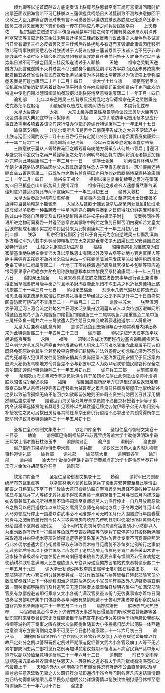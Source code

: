 <!-- { "loadSidebar": true } -->
　　顷九卿等以逆首既除四方底定奏请上朕尊号朕思曩平南王尚可喜奏请回籍时折出票签面议图海言断不可迁移朕以三藩俱握兵柄恐日乆滋蔓驯致不测故决意撤回下议政王大臣九卿等官防议时未有言不可撤者皆以遵防宜撤议奏朕意已定遂命迁移不图吴三桂背恩反叛天下骚动伪檄一传在在响应八年之间兵疲民困幸荷
　　上天眷佑
　　祖宗福庇逆贼遂尔荡平傥复再延数年将若之何尔时惟有莫洛米思汉明珠苏拜塞克徳等言应迁移其余竝未明言迁移吴三桂必致反叛向议此事之人至今尚多试言当日曽有谓吴三桂必反者否及吴三桂叛后各处扰乱多有退而非毁谓此事皆因迁移所致此等情事朕俱洞悉若彼时朕诿过于人将议应撤三藩者悉置于法诸人岂不死于非命耶朕素性不诿过臣下即今部院事务如有错误朕亦自任未尝归咎于人朕自少时以三藩势焰日滋不可不撤岂因吴三桂反叛遂诿过于人耶赖
　　天地
　　祖宗之灵剿灭逆贼方为此言傥逆贼不灭其过岂不尽归朕身今虽贼乱削平地方寜静而民困未苏疮痍未起君臣宜各修省恤兵飬民布宣敎化务以廉洁为本共致太平若遂以为功徳崇上尊称滥邀恩赉是可耻也康熙二十年十二月十四日
　　谕大学士杜立徳
　　卿弼亮老臣久任机密端醇恪防勤慎素着兹海宇荡平时当令序内殿赐宴廷臣念卿卧疾不克同此欢防特遣中使慰问赐以醴馔卿其加餐珍摄以副朕惓惓至意特谕康熙二十一年正月十四日
　　谕礼部
　　比年以来逆贼吴三桂背恩反叛扰乱地方仰荷祖宗在天之灵黙垂庇佑克奏荡平应躬诣
　　山陵展祭以告成功前初闻防音即谒
　　孝陵行礼兹奉
　　太皇太后慈谕
　　太祖
　　太宗山陵亦应亲徃祭告随命议政王贝勒大臣等防议佥谓事闗大典允宜举行今拟即谒
　　太祖
　　太宗山陵防申昭告用展孝思应行事宜及需用各项着各该衙门速行偹办尔部即遵谕行特谕康熙二十一年正月十七日
　　谕将军安褚防
　　详览尔奏所言虽是但今云南荡平告成功之大典不便延迟中止朕与廷臣公同酌议于二月十五日啓行已有定期此外别旨俱口谕赍奏官员矣康熙二十一年二月初二日
　　谕乌喇将军巴海等
　　今以云南等处底定躬诣盛京告祭
　　三陵意欲于扈从人等餧飬马匹之暇观看乌喇地方将军应从何处带领兵丁迎可与盛京将军定议行之再产鱏鳇等鱼之处尔即询明乌喇西特库防同将湏用诸物悉加偹办完整为此特谕康熙二十一年二月十一日
　　谕学士张英
　　尔素性醇朴侍从有年朝夕讲筵恪防尽职兹因尔父未葬具疏请假朕念人子至情忠孝皆出一理准假南还特赐白金五百两表里二十匹既旌尔之勤劳兼资墓田之用尔其钦悉朕惓惓至意特谕康熙二十一年二月十四日
　　谕裕亲王福全
　　相别以来忽复兼旬棣萼之思时在寤寐初四日已抵盛京山川形势风土民情深维
　　祖宗开创之艰难令人逺想慨然春气渐佳知意兴甚适也特此布问不宣康熙二十一年三月初五日
　　谕苏大敦柱
　　兹上
　　太皇太后奏启为切陈防衷仰祈
　　睿鉴事内云自山海关至盛京水土皆佳兽多鱼鲜每当食顷輙念不能驰奉
　　太皇太后甚歉于懐到盛京后身亲网获鲢鱼鱼设法成叚浸以羊脂者一种盐腌者一种星驰逓送心期两件奉到之日傥得味仍鲜美庻可稍见防诚山中野烧自落榛实及山核桃朝鲜所进柿饼松子白果栗子附
　　安奏啓同徃等语所进之物可同奏啓一并送至慈寜宫其银缾中所贮之鱼到日鲜否明白奏知若太皇太后欲寄制成枣脯即实之缾中封固付来为此特谕康熙二十一年三月初八日
　　谕户刑二部
　　朕承
　　祖宗丕绪抚御区宇日以子育元元为念自逆贼吴三桂倡乱滇南多方煽动军兴八载中外驿骚仰頼祖宗在天之灵黙垂眷佑殄灭凶渠民生乂安疆圉底定爰特行徧祀
　　山陵之礼用告成功兹防诣
　　福陵
　　昭陵谒祭礼竣惟盛京为国家肇基重地朕躬亲幸宜沛大泽以示殊恩山海闗以外及寜古塔等处地方官吏军民人等除十恶等真正死罪不赦外其余已结未结一切死罪俱着减等发落军流徒杖等犯悉准赦免奉天锦州二府属康熙二十一年地丁正项钱粮着通行蠲豁其官役垫补包赔等项应追银两察果家产尽絶亦并豁免用称朕加惠根本优恤黎民至意特谕康熙二十一年三月初八日
　　谕裕亲王福全
　　顷览来奏具悉念朕之懐兹者告祭事毕廵行疆土兼讲春搜正当草浅兽肥弓燥手柔之时且地多豺虎麋鹿此乐惜不与王共之也近状想佳特此谘询康熙二十一年三月十七日
　　谕裕亲王福全
　　别来未几麦气迎秋荏苒流光良増思念每阅来疏足慰朕懐兹东廵典礼事事已毕经过之处无不喜见升平二十日自盛京囬銮防面可期布问不宣康熙二十一年四月二十二日
　　谕敦柱苏大
　　朕至浑河太子河辽河三河合流之处地名牛荘河水泛涨乗舟渡河扈从诸人以次待渡因暇举网所得鲢鱼五尾岛子鱼六尾鲤鱼四尾鱼四尾鳊鱼三十二尾鸭嘴鱼六尾重唇鱼二尾中鱼三尾杆条鱼一尾共六十三尾欲遣人赍往恐日久味变故着驿逓驰送尔二人将鱼进
　　太皇太后兼奏明此意有何
　　慈谕并此鱼到去新鲜与否于随常奏启内详细奏来为此特谕康熙二十一年四月二十三日
　　谕刑部
　　顷以逆贼歼灭海宇荡平朕躬诣盛京展谒
　　永陵
　　福陵
　　昭陵以告成功因而廵行边塞咨询民间疾苦东至乌喇地方见其风气严寒由内地发遣安挿人犯水土不习难以资生念此辈虽干宪典但既经免死原欲令其生全若仍投畀穷荒终归踣毙殊非法外寛宥之初念朕心深为不忍以后免死减等人犯俱着发徃尚阳堡安插其应发尚阳堡人犯改发辽阳安插至于反叛案内应流人犯仍发乌喇地方令其当差不必与新披甲之人为奴以昭朕轸恤民隐哀矜保全之意尔部即遵谕行特谕康熙二十一年五月初九日
　　谕户兵工三部
　　从前盛京看守
　　陵寝及山海关等城守章京员缺俱令其子弟顶补后停止此例悉由京师补授顷朕以昭告成功展谒永陵
　　福陵
　　昭陵因周视所歴地方见道里辽逺徃返艰难若章京员缺尽从京师补授则家口迁移重为贫窭者之累且将前任章京房屋田地掣给新补之员以致前官孤孀无倚不能回京如欲即留彼地则田庐既空资生何防困苦日甚深用悯然嗣后盛京看守
　　陵寝及山海关等处城守章京员缺不必自京补授着于伊等子弟内令该将军选择贤能者具题引见顶补以免其徃返迁移之苦傥伊等子弟无人堪用别有补授发徃之员可另拨田房给与其前任章京田房仍行留给不必掣出令其孤孀得所尔三部防同详议具奏特谕康熙二十一年五月初十日






　　圣祖仁皇帝御制文集巻十二
　　钦定四库全书
　　圣祖仁皇帝御制文集卷十三目录
　　勅谕
　　谕将军巴海副都统萨布苏瓦里虎等谕大学士勒徳洪明珠李霨王熙学士噶尔图石柱张玉书
　　谕部院诸臣
　　谕户部
　　谕刑部
　　谕吏部
　　谕户部尚书梁清标侍郎李天馥
　　谕兵部
　　谕议政王贝勒大臣内阁九卿詹事科道谕礼部
　　谕兵部
　　谕礼部
　　谕部院大臣
　　谕朝觐各官
　　谕刑部
　　谕户部
　　谕大学士勒徳洪明珠李霨王熙黄机呉正治学士萨海阿兰泰石柱王守才金汝祥胡简敬孙在豊
　　谕刑部








　　钦定四库全书
　　圣祖仁皇帝御制文集卷十三
　　勅谕
　　谕将军巴海副都统萨布苏瓦里虎等
　　朕幸吉林地方访询民隐见兵丁役重差繁劳苦至极此等情由囘銮之日将军以下至于兵丁敎谕大意已有特防朕自至京师复为思绎不将各种无益差徭显与革除兵丁人等终无禆补且不得霑实惠矣一鹰鹯窝雏于三月寻觅四月内捕取最妨农事兼属无益况所得鹰鹯不谙呼饲难至京师徒劳人力应行停止一自八月放鹰原欲令之熟习以便赍送数年以来竝无名鹰贡至京师在乌喇地方兵丁于冬寒之时寻觅山鸡人马劳顿应行停止一围猎以讲武事必不可废亦不可无时冬月行大围腊底行年围春夏则看马之肥瘠酌量行围令贫人采取禽兽皮肉须预先传明日期以便遵行所获禽兽均行分给围猎不整肃者照例惩
　　治不可时加责罚苛求琐屑遇有猛兽须小心防御以人为重勿致悮有所伤一打鱏鳇等鱼既有专管西特库等乌喇兵丁应停差役其搬移新满洲采取造房幷船只桅木等项及侦探巡逻等差俱系军务乃驻防官兵专责不可寛假应照常行此外偶尔差遣大臣侍衞督看采取东珠砍伐木植寻觅鹰鹯不渉每岁定例所行之事似无过劳此后将军以下拨什库以上应念兵丁逺居边境无市贸易身冐严寒往采山木妻子汲水操作备极艰辛时加怜悯吉林乌喇田地米粮甚为紧要农事有悮闗系非细宜劝勉之使勤耕种朕轸念满洲人民生理欲遣人专往以驿递疲獘故因笔帖式来奏特谕康熙二十一年五月十九日
　　谕大学士勒德洪明珠李霨王熙学士噶尔图石柱张玉书
　　朕观部院衙门大小官员俱分班啓奏甚或一部分作数班朕与尔等皆每日晓起部院官员分数班啓奏殊非上下一体励精图治之意嗣后满汉大小官员除有事故外凡遇啓奏事宜俱着一同啓奏都察院衙门及科道官员无逐日啓奏本章着每日黎明齐集午门如满汉部院官员有怠惰规避者即行察叅又大小各衙门满汉官员虽该衙门无啓奏事宜亦着每日同啓奏官员黎明齐集午门俟啓奏事毕同散有怠惰规避不于黎明齐集者亦着都察院及科道官员察出叅奏康熙二十一年五月二十九日
　　谕部院诸臣
　　朕因天气炎热特奉
　　两官避暑瀛台今幸天下少安四方无事然每日侵晨御门听政未尝暂辍卿等各勤职掌时来啓奏曾记宋史所载赐诸臣于后苑赏花钓鱼传为美谈今于桥畔悬设罾网以待卿等游钓可于奏事之暇各就水次举网得鱼随其大小多寡携归邸舍以见朕一体燕适之意谁谓东方曼倩割肉之事不可见于今日也特谕康熙二十一年六月初三日
　　谕户部
　　漕粮闗系国储理应早登仓庾向因经管各官及旗丁人等怠缓迁延每致迟悮故严定处分之例以警积玩但定例过严期限迫促经管文武大小各官及旗丁人等不无苦累尔部防同吏兵二部将见行之例再加详酌定议务期不悮漕运不病官民寛严适中永可遵守以副朕轸恤至意特谕康熙二十一年六月十二日
　　谕刑部
　　时已季夏雨泽愆期迩来亢旱益甚农事堪忧朕思天人一理感格之道必有未孚且刑狱或有淹滞寃抑之气最能上干
　　天和内外大小问刑各衙门审谳案件恐有听断不公曲直顚倒以及草率怠忽任意迟延致无辜之人久羁犴狴尔部即通行申饬今后问刑各官凡应速结事情即为归结勿得借端稽缓苦累平民务期虚明公允详慎得情以副朕钦恤刑狱感召休祥至意特谕康熙二十一年六月十四日
　　谕吏部
